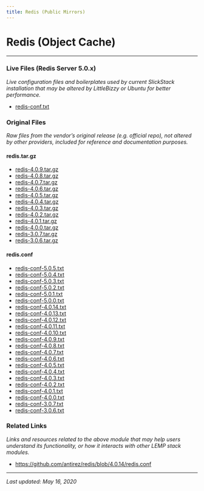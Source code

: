 ```yaml
---
title: Redis (Public Mirrors)
---
```


# Redis (Object Cache)

----

### Live Files (Redis Server 5.0.x)

*Live configuration files and boilerplates used by current SlickStack installation that may be altered by LittleBizzy or Ubuntu for better performance.*

* [redis-conf.txt](redis-conf.txt)

### Original Files

*Raw files from the vendor’s original release (e.g. official repo), not altered by other providers, included for reference and documentation purposes.*

#### redis.tar.gz

* [redis-4.0.9.tar.gz](redis-4.0.9.tar.gz)
* [redis-4.0.8.tar.gz](redis-4.0.8.tar.gz)
* [redis-4.0.7.tar.gz](redis-4.0.7.tar.gz)
* [redis-4.0.6.tar.gz](redis-4.0.6.tar.gz)
* [redis-4.0.5.tar.gz](redis-4.0.5.tar.gz)
* [redis-4.0.4.tar.gz](redis-4.0.4.tar.gz)
* [redis-4.0.3.tar.gz](redis-4.0.3.tar.gz)
* [redis-4.0.2.tar.gz](redis-4.0.2.tar.gz)
* [redis-4.0.1.tar.gz](redis-4.0.1.tar.gz)
* [redis-4.0.0.tar.gz](redis-4.0.0.tar.gz)
* [redis-3.0.7.tar.gz](redis-3.0.7.tar.gz)
* [redis-3.0.6.tar.gz](redis-3.0.6.tar.gz)

#### redis.conf

* [redis-conf-5.0.5.txt](redis-conf-5.0.5.txt)
* [redis-conf-5.0.4.txt](redis-conf-5.0.4.txt)
* [redis-conf-5.0.3.txt](redis-conf-5.0.3.txt)
* [redis-conf-5.0.2.txt](redis-conf-5.0.2.txt)
* [redis-conf-5.0.1.txt](redis-conf-5.0.1.txt)
* [redis-conf-5.0.0.txt](redis-conf-5.0.0.txt)
* [redis-conf-4.0.14.txt](redis-conf-4.0.14.txt)
* [redis-conf-4.0.13.txt](redis-conf-4.0.13.txt)
* [redis-conf-4.0.12.txt](redis-conf-4.0.12.txt)
* [redis-conf-4.0.11.txt](redis-conf-4.0.11.txt)
* [redis-conf-4.0.10.txt](redis-conf-4.0.10.txt)
* [redis-conf-4.0.9.txt](redis-conf-4.0.9.txt)
* [redis-conf-4.0.8.txt](redis-conf-4.0.8.txt)
* [redis-conf-4.0.7.txt](redis-conf-4.0.7.txt)
* [redis-conf-4.0.6.txt](redis-conf-4.0.6.txt)
* [redis-conf-4.0.5.txt](redis-conf-4.0.5.txt)
* [redis-conf-4.0.4.txt](redis-conf-4.0.4.txt)
* [redis-conf-4.0.3.txt](redis-conf-4.0.3.txt)
* [redis-conf-4.0.2.txt](redis-conf-4.0.2.txt)
* [redis-conf-4.0.1.txt](redis-conf-4.0.1.txt)
* [redis-conf-4.0.0.txt](redis-conf-4.0.0.txt)
* [redis-conf-3.0.7.txt](redis-conf-3.0.7.txt)
* [redis-conf-3.0.6.txt](redis-conf-3.0.6.txt)

### Related Links

*Links and resources related to the above module that may help users understand its functionality, or how it interacts with other LEMP stack modules.*

* https://github.com/antirez/redis/blob/4.0.14/redis.conf

----

*Last updated: May 16, 2020*
